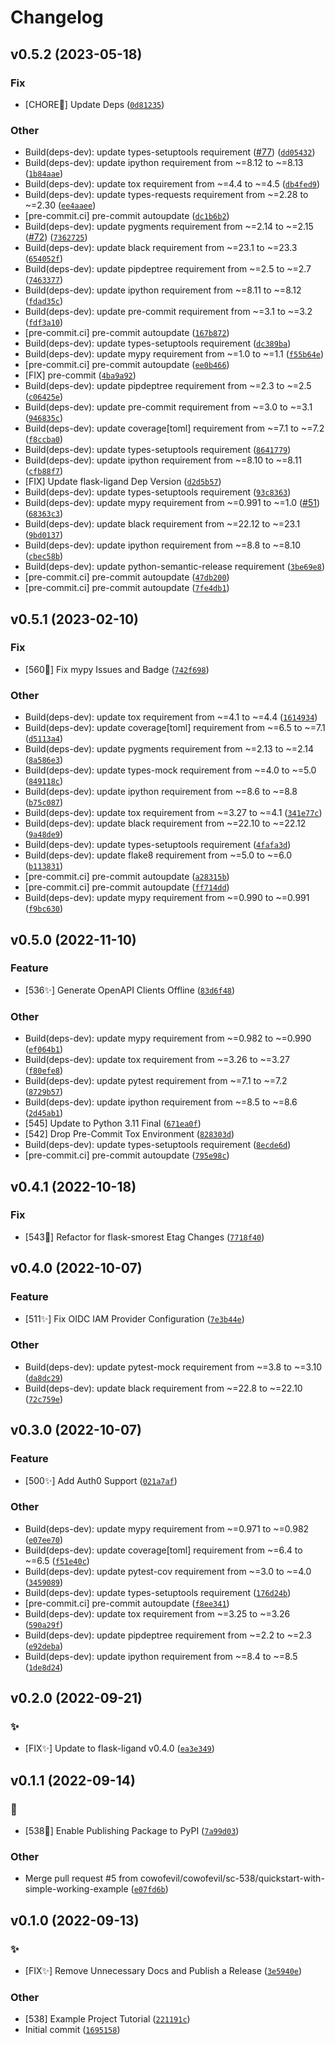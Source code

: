 Changelog
=========

<!--next-version-placeholder-->

## v0.5.2 (2023-05-18)
### Fix
* [CHORE:bug:] Update Deps ([`0d81235`](https://github.com/cowofevil/flask-ligand-example/commit/0d81235ffd20478748f71d42ebdd5aaf720e9e0a))

### Other
* Build(deps-dev): update types-setuptools requirement ([#77](https://github.com/cowofevil/flask-ligand-example/issues/77)) ([`dd05432`](https://github.com/cowofevil/flask-ligand-example/commit/dd054324bdc4085d9bee9b7b491a6be81c7053f8))
* Build(deps-dev): update ipython requirement from ~=8.12 to ~=8.13 ([`1b84aae`](https://github.com/cowofevil/flask-ligand-example/commit/1b84aae61f86413d7b1319b899dd7cd98869f629))
* Build(deps-dev): update tox requirement from ~=4.4 to ~=4.5 ([`db4fed9`](https://github.com/cowofevil/flask-ligand-example/commit/db4fed9c7943699a7faa36b67996934331b0def1))
* Build(deps-dev): update types-requests requirement from ~=2.28 to ~=2.30 ([`ee4aaee`](https://github.com/cowofevil/flask-ligand-example/commit/ee4aaee4aa41fdb222b348360dd77dc59e7417bd))
* [pre-commit.ci] pre-commit autoupdate ([`dc1b6b2`](https://github.com/cowofevil/flask-ligand-example/commit/dc1b6b271c964a2c54dfc32f5e7649e3a081a8b7))
* Build(deps-dev): update pygments requirement from ~=2.14 to ~=2.15 ([#72](https://github.com/cowofevil/flask-ligand-example/issues/72)) ([`7362725`](https://github.com/cowofevil/flask-ligand-example/commit/736272511e07f2b4ce0f1c3f9d67948ceb09bf1b))
* Build(deps-dev): update black requirement from ~=23.1 to ~=23.3 ([`654052f`](https://github.com/cowofevil/flask-ligand-example/commit/654052f5236cb7196018f0b0b46f72cf49c9cef7))
* Build(deps-dev): update pipdeptree requirement from ~=2.5 to ~=2.7 ([`7463377`](https://github.com/cowofevil/flask-ligand-example/commit/7463377b4e59c724aa696845d2f9e2723d9db769))
* Build(deps-dev): update ipython requirement from ~=8.11 to ~=8.12 ([`fdad35c`](https://github.com/cowofevil/flask-ligand-example/commit/fdad35c60bbe2f30e38d814b5ad02f6c840a7a97))
* Build(deps-dev): update pre-commit requirement from ~=3.1 to ~=3.2 ([`fdf3a10`](https://github.com/cowofevil/flask-ligand-example/commit/fdf3a10306cf9337f977659e81d27dd0ca2b996b))
* [pre-commit.ci] pre-commit autoupdate ([`167b872`](https://github.com/cowofevil/flask-ligand-example/commit/167b872f605b87f3e3be8022becbf54a1b1a171b))
* Build(deps-dev): update types-setuptools requirement ([`dc389ba`](https://github.com/cowofevil/flask-ligand-example/commit/dc389ba07e500c00914c3f2bdf1ec587ba9c5a84))
* Build(deps-dev): update mypy requirement from ~=1.0 to ~=1.1 ([`f55b64e`](https://github.com/cowofevil/flask-ligand-example/commit/f55b64ed00592174b3ebc3c9c069f22d9db9dc14))
* [pre-commit.ci] pre-commit autoupdate ([`ee0b466`](https://github.com/cowofevil/flask-ligand-example/commit/ee0b4668f266268d13ad14da9413341168aea8d1))
* [FIX] pre-commit ([`4ba9a92`](https://github.com/cowofevil/flask-ligand-example/commit/4ba9a921e74c8b0a1d34d8066f4a39ce6b6a0dab))
* Build(deps-dev): update pipdeptree requirement from ~=2.3 to ~=2.5 ([`c06425e`](https://github.com/cowofevil/flask-ligand-example/commit/c06425e39693715993b335c74e249d505bdf4884))
* Build(deps-dev): update pre-commit requirement from ~=3.0 to ~=3.1 ([`946835c`](https://github.com/cowofevil/flask-ligand-example/commit/946835c117da354a83dc4f4532e924b8337aee97))
* Build(deps-dev): update coverage[toml] requirement from ~=7.1 to ~=7.2 ([`f8ccba0`](https://github.com/cowofevil/flask-ligand-example/commit/f8ccba0173f13f99e48397e419c30daa573e48e2))
* Build(deps-dev): update types-setuptools requirement ([`8641779`](https://github.com/cowofevil/flask-ligand-example/commit/8641779683dfe43eec67cfec818fc1508f2861d0))
* Build(deps-dev): update ipython requirement from ~=8.10 to ~=8.11 ([`cfb88f7`](https://github.com/cowofevil/flask-ligand-example/commit/cfb88f774c321c7d0d0e16f9dda4322edbe9014f))
* [FIX] Update flask-ligand Dep Version ([`d2d5b57`](https://github.com/cowofevil/flask-ligand-example/commit/d2d5b57a49bfb962c3049b268b4039fbed3fe51f))
* Build(deps-dev): update types-setuptools requirement ([`93c8363`](https://github.com/cowofevil/flask-ligand-example/commit/93c83639e1d39a66d917b5a666623fc9e8f6514e))
* Build(deps-dev): update mypy requirement from ~=0.991 to ~=1.0 ([#51](https://github.com/cowofevil/flask-ligand-example/issues/51)) ([`68363c3`](https://github.com/cowofevil/flask-ligand-example/commit/68363c378a8246bda5ee14ac10b301725c45d522))
* Build(deps-dev): update black requirement from ~=22.12 to ~=23.1 ([`9bd0137`](https://github.com/cowofevil/flask-ligand-example/commit/9bd0137427d4f595317d769f804aa01b96d91e3a))
* Build(deps-dev): update ipython requirement from ~=8.8 to ~=8.10 ([`cbec58b`](https://github.com/cowofevil/flask-ligand-example/commit/cbec58b8eb149141147ccf42350235852158b66a))
* Build(deps-dev): update python-semantic-release requirement ([`3be69e8`](https://github.com/cowofevil/flask-ligand-example/commit/3be69e84c67ad3651fd403bff944dbcb5ee7ed3e))
* [pre-commit.ci] pre-commit autoupdate ([`47db200`](https://github.com/cowofevil/flask-ligand-example/commit/47db20093369af2ad818816566ac19374447b584))
* [pre-commit.ci] pre-commit autoupdate ([`7fe4db1`](https://github.com/cowofevil/flask-ligand-example/commit/7fe4db1886ce333a96ff870458d9b9cb1230c42c))

## v0.5.1 (2023-02-10)
### Fix
* [560:robot:] Fix mypy Issues and Badge ([`742f698`](https://github.com/cowofevil/flask-ligand-example/commit/742f69853db986096b3715a65fa42742c381c275))

### Other
* Build(deps-dev): update tox requirement from ~=4.1 to ~=4.4 ([`1614934`](https://github.com/cowofevil/flask-ligand-example/commit/16149343e7f22ec55964d29d22ec4d3b4f50c741))
* Build(deps-dev): update coverage[toml] requirement from ~=6.5 to ~=7.1 ([`d5113a4`](https://github.com/cowofevil/flask-ligand-example/commit/d5113a4a78b687c64ffd309a85cbaff94e085dbf))
* Build(deps-dev): update pygments requirement from ~=2.13 to ~=2.14 ([`8a586e3`](https://github.com/cowofevil/flask-ligand-example/commit/8a586e306be36da94f59b99b384fe8947b28a80f))
* Build(deps-dev): update types-mock requirement from ~=4.0 to ~=5.0 ([`849118c`](https://github.com/cowofevil/flask-ligand-example/commit/849118cce8afc6015811ed09defbeebd32f12689))
* Build(deps-dev): update ipython requirement from ~=8.6 to ~=8.8 ([`b75c087`](https://github.com/cowofevil/flask-ligand-example/commit/b75c08793bab32a111b0f76f75446d3f09c877ba))
* Build(deps-dev): update tox requirement from ~=3.27 to ~=4.1 ([`341e77c`](https://github.com/cowofevil/flask-ligand-example/commit/341e77cf6c0794a86e47c3bdb3daf5a50aa3c664))
* Build(deps-dev): update black requirement from ~=22.10 to ~=22.12 ([`9a48de9`](https://github.com/cowofevil/flask-ligand-example/commit/9a48de9e6529659208f00e08cebd3b7b340e3881))
* Build(deps-dev): update types-setuptools requirement ([`4fafa3d`](https://github.com/cowofevil/flask-ligand-example/commit/4fafa3da71f9e1ca1481f5a76400ee4904bc22c1))
* Build(deps-dev): update flake8 requirement from ~=5.0 to ~=6.0 ([`b113831`](https://github.com/cowofevil/flask-ligand-example/commit/b113831c426b2eb3bc92d1664fc3631fda58bc06))
* [pre-commit.ci] pre-commit autoupdate ([`a28315b`](https://github.com/cowofevil/flask-ligand-example/commit/a28315bd1192831cc97c855e8e7be8568b8b3641))
* [pre-commit.ci] pre-commit autoupdate ([`ff714dd`](https://github.com/cowofevil/flask-ligand-example/commit/ff714dd4d0cd7dbc649eb7f04d9e700f09748e4a))
* Build(deps-dev): update mypy requirement from ~=0.990 to ~=0.991 ([`f9bc630`](https://github.com/cowofevil/flask-ligand-example/commit/f9bc6304f773bbccf50f0be97b79f0a6c49d0ed9))

## v0.5.0 (2022-11-10)
### Feature
* [536:sparkles:] Generate OpenAPI Clients Offline ([`83d6f48`](https://github.com/cowofevil/flask-ligand-example/commit/83d6f48e82729e4a225dc3d86fb47152cd049f2a))

### Other
* Build(deps-dev): update mypy requirement from ~=0.982 to ~=0.990 ([`ef064b1`](https://github.com/cowofevil/flask-ligand-example/commit/ef064b146c4e4d53492e1eaa8b875235ed96be54))
* Build(deps-dev): update tox requirement from ~=3.26 to ~=3.27 ([`f80efe8`](https://github.com/cowofevil/flask-ligand-example/commit/f80efe807b9db93eac14d75d04d43bf723a60121))
* Build(deps-dev): update pytest requirement from ~=7.1 to ~=7.2 ([`8729b57`](https://github.com/cowofevil/flask-ligand-example/commit/8729b5727398cfbb6bdde490ca170c1ac87fa052))
* Build(deps-dev): update ipython requirement from ~=8.5 to ~=8.6 ([`2d45ab1`](https://github.com/cowofevil/flask-ligand-example/commit/2d45ab1347b4cece59266ae27c736d6e97b313bf))
* [545] Update to Python 3.11 Final ([`671ea0f`](https://github.com/cowofevil/flask-ligand-example/commit/671ea0f33f839f49d4e7c2497ecea81b97ec04fc))
* [542] Drop Pre-Commit Tox Environment ([`828303d`](https://github.com/cowofevil/flask-ligand-example/commit/828303de8eebc8cf3fb5fb259fcfce3b3b314bb7))
* Build(deps-dev): update types-setuptools requirement ([`8ecde6d`](https://github.com/cowofevil/flask-ligand-example/commit/8ecde6d10e6dc806a2dfdef7302f6157dc4332f9))
* [pre-commit.ci] pre-commit autoupdate ([`795e98c`](https://github.com/cowofevil/flask-ligand-example/commit/795e98c3cbe82100154e3d9838ce19951faf4ccf))

## v0.4.1 (2022-10-18)
### Fix
* [543:robot:] Refactor for flask-smorest Etag Changes ([`7718f40`](https://github.com/cowofevil/flask-ligand-example/commit/7718f401d7464fd7ecd56dee3d8fa72695680434))

## v0.4.0 (2022-10-07)
### Feature
* [511:sparkles:] Fix OIDC IAM Provider Configuration ([`7e3b44e`](https://github.com/cowofevil/flask-ligand-example/commit/7e3b44edb5c8dd0590f1060a081e966d58a505a1))

### Other
* Build(deps-dev): update pytest-mock requirement from ~=3.8 to ~=3.10 ([`da8dc29`](https://github.com/cowofevil/flask-ligand-example/commit/da8dc29d34b4da8f1dd5a988c5781caadef9a260))
* Build(deps-dev): update black requirement from ~=22.8 to ~=22.10 ([`72c759e`](https://github.com/cowofevil/flask-ligand-example/commit/72c759e8b97bf0bc650edf1ef9dd5a833413b191))

## v0.3.0 (2022-10-07)
### Feature
* [500:sparkles:] Add Auth0 Support ([`021a7af`](https://github.com/cowofevil/flask-ligand-example/commit/021a7afa744d174866d7f2ae3b7f073328a7117f))

### Other
* Build(deps-dev): update mypy requirement from ~=0.971 to ~=0.982 ([`e07ee70`](https://github.com/cowofevil/flask-ligand-example/commit/e07ee70f74b70d831b2d2693eca7659c589b2a0d))
* Build(deps-dev): update coverage[toml] requirement from ~=6.4 to ~=6.5 ([`f51e40c`](https://github.com/cowofevil/flask-ligand-example/commit/f51e40c140b41c3637e5ee4c5292ea3a08f82834))
* Build(deps-dev): update pytest-cov requirement from ~=3.0 to ~=4.0 ([`3459089`](https://github.com/cowofevil/flask-ligand-example/commit/3459089cead1eda65f6e863aa8b274dbc76883a9))
* Build(deps-dev): update types-setuptools requirement ([`176d24b`](https://github.com/cowofevil/flask-ligand-example/commit/176d24b6f7455f23cd95a1c54d8cbce6eb421728))
* [pre-commit.ci] pre-commit autoupdate ([`f8ee341`](https://github.com/cowofevil/flask-ligand-example/commit/f8ee341fe080a8ab231b4983d09e747e3b2a8d17))
* Build(deps-dev): update tox requirement from ~=3.25 to ~=3.26 ([`590a29f`](https://github.com/cowofevil/flask-ligand-example/commit/590a29f6e89e1c42125542c66ddbf6f47a833d9c))
* Build(deps-dev): update pipdeptree requirement from ~=2.2 to ~=2.3 ([`e92deba`](https://github.com/cowofevil/flask-ligand-example/commit/e92debae8536f29d6784e38c60db0c3cd1e2739d))
* Build(deps-dev): update ipython requirement from ~=8.4 to ~=8.5 ([`1de8d24`](https://github.com/cowofevil/flask-ligand-example/commit/1de8d24da5197e65dd5a394f7359e8534e1a1843))

## v0.2.0 (2022-09-21)
### :sparkles:
* [FIX:sparkles:] Update to flask-ligand v0.4.0 ([`ea3e349`](https://github.com/cowofevil/flask-ligand-example/commit/ea3e349c3df2860629426ce79377e20610199862))

## v0.1.1 (2022-09-14)
### :robot:
* [538:robot:] Enable Publishing Package to PyPI ([`7a99d03`](https://github.com/cowofevil/flask-ligand-example/commit/7a99d0379972e9dafea1b4ce130e0c180e0552d2))

### Other
* Merge pull request #5 from cowofevil/cowofevil/sc-538/quickstart-with-simple-working-example ([`e07fd6b`](https://github.com/cowofevil/flask-ligand-example/commit/e07fd6bc84a2ad0ac7f85e38cafa4ab35b7b38da))

## v0.1.0 (2022-09-13)
### :sparkles:
* [FIX:sparkles:] Remove Unnecessary Docs and Publish a Release ([`3e5940e`](https://github.com/cowofevil/flask-ligand-example/commit/3e5940e81884f554d1b2514ff7f4c907e3a2cf63))

### Other
* [538] Example Project Tutorial ([`221191c`](https://github.com/cowofevil/flask-ligand-example/commit/221191c182c28208e44350b6faea899306aee9d1))
* Initial commit ([`1695158`](https://github.com/cowofevil/flask-ligand-example/commit/1695158821591356b21575575031493a4b5882f4))
